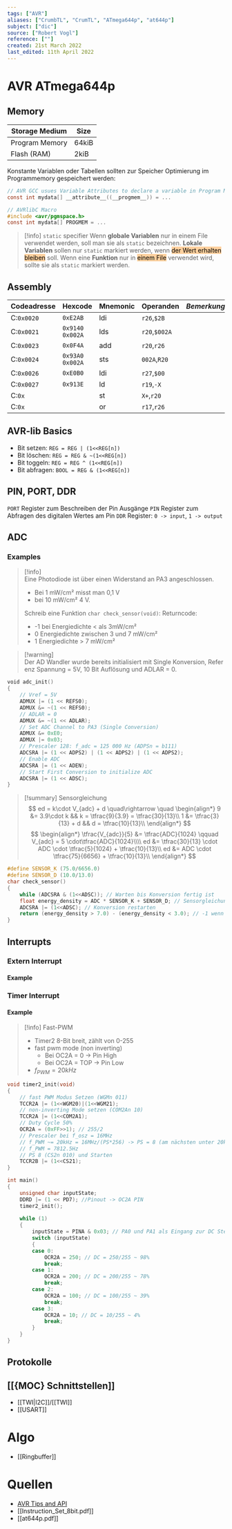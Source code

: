```yaml
---
tags: ["AVR"]
aliases: ["CrumbTL", "CrumTL", "ATmega644p", "at644p"]
subject: ["dic"]
source: ["Robert Vogl"]
reference: [""]
created: 21st March 2022
last_edited: 11th April 2022
---
```


# AVR ATmega644p
## Memory
| Storage Medium               | Size  |
| -------------- | ----- |
| Program Memory | 64kiB |
| Flash (RAM)    | 2kiB  |

Konstante Variablen oder Tabellen sollten zur Speicher Optimierung im Programmemory gespeichert werden:
```c
// AVR GCC usues Variable Attributes to declare a variable in Program Memory
const int mydata[] __attribute__((__progmem__)) = ...
```

```c
// AVRlibC Macro
#include <avr/pgmspace.h>
const int mydata[] PROGMEM = ...
```

>[!info] `static` specifier
> Wenn **globale Variablen** nur in einem File verwendet werden, soll man sie als `static` bezeichnen.
> **Lokale Variablen** sollen nur `static` markiert werden, wenn <mark style="background: #FFB86CA6;">der Wert erhalten bleiben</mark> soll.
> Wenn eine **Funktion** nur in <mark style="background: #FFB86CA6;">einem File</mark> verwendet wird, sollte sie als `static` markiert werden. 

## Assembly
| Codeadresse | Hexcode              | Mnemonic | Operanden     | _Bemerkung_ | Cycles |
| ----------- | -------------------- | -------- | ------------- | ----------- | ------ |
| C:`0x0020`  | `0xE2AB`             | ldi      | `r26`,`$2B`   |             |        |
| C:`0x0021`  | `0x9140`<br>`0x002A` | lds      | `r20`,`$002A` |             |        |
| C:`0x0023`  | `0x0F4A`             | add      | `r20`,`r26`   |             |        |
| C:`0x0024`  | `0x93A0`<br>`0x002A` | sts      | `002A`,`R20`  |             |        |
| C:`0x0026`  | `0xE0B0`             | ldi      | `r27`,`$00`   |             |        |
| C:`0x0027`  | `0x913E`               | ld       | `r19`,`-X`    |             |        |
| C:`0x`      |                      | st       | `X+`,`r20`    |             |        |
| C:`0x`      |                      | or       | `r17`,`r26`   |             |        |

## AVR-lib Basics
- Bit setzen: `REG = REG | (1<<REG[n])`
- Bit löschen: `REG = REG & ~(1<<REG[n])`
- Bit toggeln: `REG = REG ^ (1<<REG[n])`
- Bit abfragen: `BOOL = REG & (1<<REG[n])`

## PIN, PORT, DDR
`PORT` Register zum Beschreiben der Pin Ausgänge
`PIN` Register zum Abfragen des digitalen Wertes am Pin
`DDR` Register: `0 -> input`, `1 -> output`

## ADC
### Examples

> [!info]  Eine Photodiode ist über einen Widerstand an PA3 angeschlossen. 
> - Bei 1 mW/cm² misst man 0,1 V
> - bei 10 mW/cm² 4 V.
> 
> Schreib eine Funktion `char check_sensor(void)`:
> Returncode:
> - -1 bei Energiedichte < als 3mW/cm²
> - 0 Energiedichte zwischen 3 und 7 mW/cm²
> - 1 Energiedichte > 7 mW/cm²

> [!warning] Der AD Wandler wurde bereits initialisiert mit Single Konversion, Referenz Spannung = 5V, 10 Bit Auflösung und ADLAR = 0.
```c
void adc_init()
{
	// Vref = 5V
	ADMUX |= (1 << REFS0);
	ADMUX &= ~(1 << REFS0);
	// ADLAR = 0
	ADMUX &= ~(1 << ADLAR); 
	// Set ADC Channel to PA3 (Single Conversion)
	ADMUX &= 0xE0;
	ADMUX |= 0x03;
	// Prescaler 128: f_adc = 125 000 Hz (ADPSn = b111)
	ADCSRA |= (1 << ADPS2) | (1 << ADPS2) | (1 << ADPS2);
	// Enable ADC
	ADCSRA |= (1 << ADEN);
	// Start First Conversion to initialize ADC
	ADCSRA |= (1 << ADSC);
}
```

> [!summary] Sensorgleichung
> $$
> ed = k\cdot V_{adc} + d \quad\rightarrow \quad
> \begin{align*}
> 9 &= 3.9\cdot k && k = \tfrac{9}{3.9} = \tfrac{30}{13}\\
> 1 &= \tfrac{3}{13} + d && d = \tfrac{10}{13}\\
> \end{align*}
> $$
> $$
> \begin{align*}
> \tfrac{V_{adc}}{5} &= \tfrac{ADC}{1024} \qquad V_{adc} = 5 \cdot\tfrac{ADC}{1024}\\\\
> ed &= \tfrac{30}{13} \cdot ADC \cdot  \tfrac{5}{1024} + \tfrac{10}{13}\\
> ed &= ADC \cdot \tfrac{75}{6656} + \tfrac{10}{13}\\
> \end{align*}
> $$

```c	
#define SENSOR_K (75.0/6656.0)
#define SENSOR_D (10.0/13.0)
char check_sensor()
{
	while (ADCSRA & (1<<ADSC)); // Warten bis Konversion fertig ist
	float energy_density = ADC * SENSOR_K + SENSOR_D; // Sensorgleichung
	ADCSRA |= (1<<ADSC); // Konversion restarten
	return (energy_density > 7.0) - (energy_density < 3.0); // -1 wenn < 3, 1 wenn > 7, 0 wenn dazwischen
}
```

## Interrupts

### Extern Interrupt
#### Example

### Timer Interrupt
#### Example
> [!info] Fast-PWM
> - Timer2 8-Bit breit, zählt von 0-255
> - fast pwm mode (non inverting)
> 	- Bei OC2A = 0 -> Pin High
> 	- Bei OC2A = TOP -> Pin Low
> - $f_{PWM} = 20kHz$

```c
void timer2_init(void)
{
	// fast PWM Modus Setzen (WGMn 011)
	TCCR2A |= (1<<WGM20)|(1<<WGM21);
	// non-inverting Mode setzen (COM2An 10)
	TCCR2A |= (1<<COM2A1);
	// Duty Cycle 50%
	OCR2A = (0xFF>>1); // 255/2
	// Prescaler bei f_osz = 16MHz
	// f_PWM ~= 20kHz = 16MHz/(PS*256) -> PS = 8 (am nächsten unter 20kHz)
	// f_PWM = 7812.5Hz
	// PS 8 (CS2n 010) und Starten
	TCCR2B |= (1<<CS21);
}
```

```c
int main()
{
	unsigned char inputState;
	DDRD |= (1 << PD7); //Pinout -> OC2A PIN
	timer2_init();
	
	while (1)
	{
		inputState = PINA & 0x03; // PA0 und PA1 als Eingang zur DC Steuerung
		switch (inputState)
		{
		case 0:
			OCR2A = 250; // DC = 250/255 ~ 98%
			break;
		case 1:
			OCR2A = 200; // DC = 200/255 ~ 78%
			break;
		case 2:
			OCR2A = 100; // DC = 100/255 ~ 39%
			break;
		case 3:
			OCR2A = 10; // DC = 10/255 ~ 4%
			break;
		}
	}
}
```

## Protokolle

## [[{MOC} Schnittstellen]]
- [[TWI|I2C]]/[[TWI]]
-  [[USART]]

# Algo
- [[Ringbuffer]]

# Quellen
- [AVR Tips and API](https://onlinedocs.microchip.com/pr/GUID-78362176-487F-41B9-95C7-B478A9A186EB-en-US-2/index.html?GUID-E8E50411-4A61-4C7B-A8FD-7E07E93F6DDE)
- [[Instruction_Set_8bit.pdf]]
- [[at644p.pdf]]